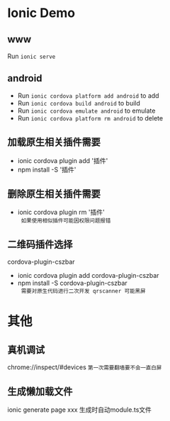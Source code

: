 
# Ionic Demo
## www
Run `ionic serve` 

## android
* Run `ionic cordova platform add android` to add
* Run `ionic cordova build android` to build 
* Run `ionic cordova emulate android` to emulate  
* Run `ionic cordova platform rm android` to delete

## 加载原生相关插件需要
* ionic cordova plugin add '插件'
* npm install -S '插件'

## 删除原生相关插件需要
* ionic cordova plugin rm '插件'<br>
` 如果使用相似插件可能因权限问题报错`

## 二维码插件选择 
cordova-plugin-cszbar
* ionic cordova plugin add cordova-plugin-cszbar
* npm install -S cordova-plugin-cszbar<br>
` 需要对原生代码进行二次开发 qrscanner 可能黑屏`



# 其他
## 真机调试 
chrome://inspect/#devices
`第一次需要翻墙要不会一直白屏`

## 生成懒加载文件
ionic generate page xxx 生成时自动module.ts文件
